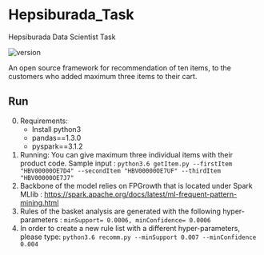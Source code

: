 # Hepsiburada_Task
Hepsiburada Data Scientist Task

![version](https://img.shields.io/badge/version-v1.0.0-green.svg?style=plastic)

An open source framework for recommendation of ten items, to the customers who added maximum three items to their cart. 

## Run
0. Requirements:
   * Install python3
   * pandas==1.3.0
   * pyspark==3.1.2
1. Running:
  You can give maximum three individual items with their product code. Sample input :
    `python3.6 getItem.py --firstItem "HBV00000OE7D4" --secondItem "HBV00000OE7UF" --thirdItem "HBV00000OE7J7"`
2. Backbone of the model relies on FPGrowth that is located under Spark MLlib : https://spark.apache.org/docs/latest/ml-frequent-pattern-mining.html 
3. Rules of the basket analysis are generated with the following hyper-parameters : 
    `minSupport= 0.0006, minConfidence= 0.0006`
4. In order to create a new rule list with a different hyper-parameters, please type:
    `python3.6 recomm.py --minSupport 0.007 --minConfidence 0.004
`
